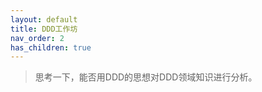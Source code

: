 ```yaml
---
layout: default
title: DDD工作坊
nav_order: 2
has_children: true
---
```


> 思考一下，能否用DDD的思想对DDD领域知识进行分析。
